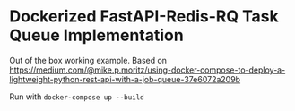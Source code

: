 # Dockerized FastAPI-Redis-RQ Task Queue Implementation

Out of the box working example. Based on https://medium.com/@mike.p.moritz/using-docker-compose-to-deploy-a-lightweight-python-rest-api-with-a-job-queue-37e6072a209b

Run with `docker-compose up --build`
